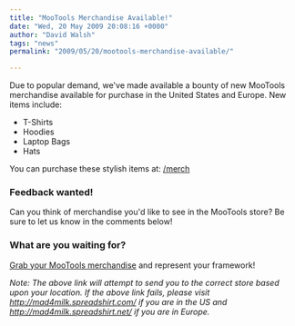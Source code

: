 ```yaml
---
title: "MooTools Merchandise Available!"
date: "Wed, 20 May 2009 20:08:16 +0000"
author: "David Walsh"
tags: "news"
permalink: "2009/05/20/mootools-merchandise-available/"

---
```

Due to popular demand, we've made available a bounty of new MooTools merchandise available for purchase in the United States and Europe. New items include:
<ul>
    <li>T-Shirts</li>
    <li>Hoodies</li>
    <li>Laptop Bags</li>
    <li>Hats</li>
</ul>

You can purchase these stylish items at:  <a href="/merch">/merch</a>

<h3>Feedback wanted!</h3>

Can you think of merchandise you'd like to see in the MooTools store? Be sure to let us know in the comments below!

<h3>What are you waiting for?</h3>

<a href="/merch">Grab your MooTools merchandise</a> and represent your framework!

<em>Note: The above link will attempt to send you to the correct store based upon your location.  If the above link fails, please visit <a href="http://mad4milk.spreadshirt.com/">http://mad4milk.spreadshirt.com/</a> if you are in the US and <a href="http://mad4milk.spreadshirt.net/">http://mad4milk.spreadshirt.net/</a> if you are in Europe.</em>